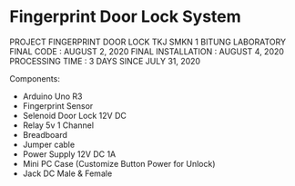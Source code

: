 # Fingerprint Door Lock System
 PROJECT FINGERPRINT DOOR LOCK TKJ SMKN 1 BITUNG LABORATORY
 FINAL CODE : AUGUST 2, 2020
 FINAL INSTALLATION : AUGUST 4, 2020
 PROCESSING TIME : 3 DAYS SINCE JULY 31, 2020
 
 Components:
 - Arduino Uno R3
 - Fingerprint Sensor
 - Selenoid Door Lock 12V DC
 - Relay 5v 1 Channel
 - Breadboard 
 - Jumper cable
 - Power Supply 12V DC 1A
 - Mini PC Case (Customize Button Power for Unlock)
 - Jack DC Male & Female
